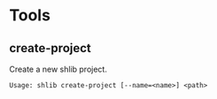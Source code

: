 Tools
=====

create-project
--------------
Create a new shlib project.

```
Usage: shlib create-project [--name=<name>] <path>
```
